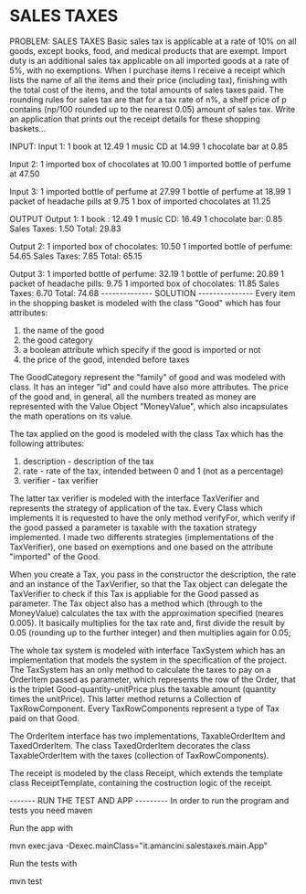 # SALES TAXES

PROBLEM: SALES TAXES
Basic sales tax is applicable at a rate of 10% on all goods, except books, food, and medical
products that are exempt. Import duty is an additional sales tax applicable on all imported goods
at a rate of 5%, with no exemptions.
When I purchase items I receive a receipt which lists the name of all the items and their price
(including tax), finishing with the total cost of the items, and the total amounts of sales taxes
paid. The rounding rules for sales tax are that for a tax rate of n%, a shelf price of p contains
(np/100 rounded up to the nearest 0.05) amount of sales tax.
Write an application that prints out the receipt details for these shopping baskets...

INPUT:
Input 1:
1 book at 12.49
1 music CD at 14.99
1 chocolate bar at 0.85

Input 2:
1 imported box of chocolates at 10.00
1 imported bottle of perfume at 47.50

Input 3:
1 imported bottle of perfume at 27.99
1 bottle of perfume at 18.99
1 packet of headache pills at 9.75
1 box of imported chocolates at 11.25

OUTPUT
Output 1:
1 book : 12.49
1 music CD: 16.49
1 chocolate bar: 0.85
Sales Taxes: 1.50
Total: 29.83

Output 2:
1 imported box of chocolates: 10.50
1 imported bottle of perfume: 54.65
Sales Taxes: 7.65
Total: 65.15

Output 3:
1 imported bottle of perfume: 32.19
1 bottle of perfume: 20.89
1 packet of headache pills: 9.75
1 imported box of chocolates: 11.85
Sales Taxes: 6.70
Total: 74.68
-------------- SOLUTION ---------------
Every item in the shopping basket is modeled with the class "Good" which has four attributes:
1) the name of the good
2) the good category
3) a boolean attribute which specify if the good is imported or not
4) the price of the good, intended before taxes

The GoodCategory represent the "family" of good and was modeled with class. It has an integer "id" and could have also more attributes.
The price of the good and, in general, all the numbers treated as money are represented with the Value Object "MoneyValue", which also incapsulates the math operations on its value.   

The tax applied on the good is modeled with the class Tax which has the following attributes:
1) description - description of the tax
2) rate - rate of the tax, intended between 0 and 1 (not as a percentage)
3) verifier - tax verifier

The latter tax verifier is modeled with the interface TaxVerifier and represents the strategy of application of the tax. Every Class which implements it
is requested to have the only method verifyFor, which verify if the good passed a parameter is taxable with the taxation strategy implemented.
I made two differents strategies (implementations of the TaxVerifier), one based on exemptions and one based on the attribute "imported" of the Good.

When you create a Tax, you pass in the constructor the description, the rate and an instance of the TaxVerifier,
so that the Tax object can delegate the TaxVerifier to check if this Tax is appliable for the Good passed as parameter.
The Tax object also has a method which (through to the MoneyValue) calculates the tax with the approximation specified (neares 0.005). It basically
multiplies for the tax rate and, first divide the result by 0.05 (rounding up to the further integer) and then multiplies again for 0.05; 

The whole tax system is modeled with interface TaxSystem which has an implementation that models the system in the specification of the project.
The TaxSystem has an only method to calculate the taxes to pay on a OrderItem passed as parameter, which represents the row of the Order, that is the
triplet Good-quantity-unitPrice plus the taxable amount (quantity times the unitPrice). This latter method returns a Collection of TaxRowComponent. Every TaxRowComponents represent a type of Tax paid on that Good.

The OrderItem interface has two implementations, TaxableOrderItem and TaxedOrderItem. The class TaxedOrderItem decorates the class TaxableOrderItem with the taxes (collection of TaxRowComponents).

The receipt is modeled by the class Receipt, which extends the template class ReceiptTemplate, containing the costruction logic of the receipt. 

-------  RUN THE TEST AND APP ---------
In order to run the program and tests you need maven

Run the app with 

mvn exec:java -Dexec.mainClass="it.amancini.salestaxes.main.App"

Run the tests with

mvn test